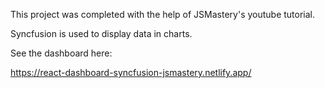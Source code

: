 This project was completed with the help of JSMastery's youtube tutorial. 

Syncfusion is used to display data in charts. 

See the dashboard here: 

https://react-dashboard-syncfusion-jsmastery.netlify.app/
